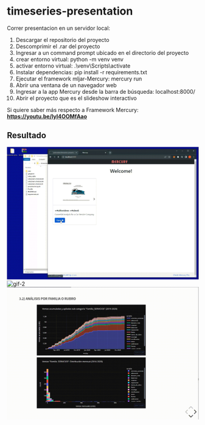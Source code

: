 # timeseries-presentation

Correr presentacion en un servidor local:

1) Descargar el repositorio del proyecto
2) Descomprimir el .rar del proyecto
3) Ingresar a un command prompt ubicado en el directorio del proyecto
4) crear entorno virtual: python -m venv venv
5) activar entorno virtual: .\venv\Scripts\activate
6) Instalar dependencias: pip install -r requirements.txt
7) Ejecutar el framework mljar-Mercury: mercury run
8) Abrir una ventana de un navegador web
9) Ingresar a la app Mercury desde la barra de búsqueda: localhost:8000/
10) Abrir el proyecto que es el slideshow interactivo

Si quiere saber más respecto a Framework Mercury: **https://youtu.be/lyI4OOMfAao**

## Resultado

![gif-1](https://github.com/jackonedev/timeseries-presentation/blob/main/gif/timeseries-presentation-1.gif?raw=true)
![gif-2](https://github.com/jackonedev/timeseries-presentation/blob/main/gif/timeseries-presentation-2.gif?raw=true)
![gif-3](https://github.com/jackonedev/timeseries-presentation/blob/main/gif/timeseries-presentation-3.gif?raw=true)
